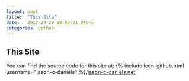 ```yaml
---
layout: post
title:  "This Site"
date:   2017-04-29 00:00:01 UTC-5  
categories: github
---
```


## This Site

You can find the source code for this site at:
{% include icon-github.html username="jason-c-daniels" %}/[jason-c-daniels.net](https://github.com/jason-c-daniels/jason-c-daniels.net/)